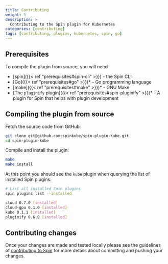 ```yaml
---
title: Contributing
weight: 5
description: >
  Contributing to the Spin plugin for Kubernetes
categories: [contributing]
tags: [contributing, plugins, kubernetes, spin, go]
---
```


## Prerequisites

To compile the plugin from source, you will need

- [spin]({{< ref "prerequisites#spin-cli" >}}) - the Spin CLI
- [Go]({{< ref "prerequisites#go" >}})* - Go programming language
- [make]({{< ref "prerequisites#make" >}})* - GNU Make
- [The `pluginify` plugin]({{< ref "prerequisites#spin-pluginify" >}})* - A plugin for Spin that helps with plugin development

## Compiling the plugin from source

Fetch the source code from GitHub:

```sh
git clone git@github.com:spinkube/spin-plugin-kube.git
cd spin-plugin-kube
```

Compile and install the plugin:

```sh
make
make install
```

At this point you should see the `kube` plugin when querying the list of installed Spin plugins:

```sh
# List all installed Spin plugins
spin plugins list --installed

cloud 0.7.0 [installed]
cloud-gpu 0.1.0 [installed]
kube 0.1.1 [installed]
pluginify 0.6.0 [installed]
```

## Contributing changes

Once your changes are made and tested locally please see the guidelines of [contributing to Spin](https://developer.fermyon.com/spin/v2/contributing-spin) for more details about committing and pushing your changes.

